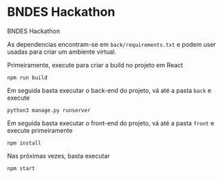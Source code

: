 # BNDES Hackathon

BNDES Hackathon

As dependencias encontram-se em `back/requirements.txt` e podem user usadas para criar um ambiente virtual.

Primeiramente, execute para criar a build no projeto em React


```
npm run build
```

Em seguida basta executar o back-end do projeto, vá até a pasta `back` e execute

```
python3 manage.py runserver
```

Em seguida basta executar o front-end do projeto, vá até a pasta `front` e execute primeiramente

```
npm install
```

Nas próximas vezes, basta executar


```
npm start
```
